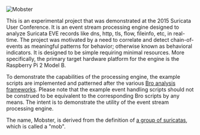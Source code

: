 ![Mobster](http://static1.squarespace.com/static/56473ab6e4b0b678b28ed199/t/564765bbe4b06b7d18ce3137/1447519676004/mobster-banner.png)

This is an experimental project that was demonstrated at the 2015 Suricata User Conference.
It is an event stream processing engine designed to analyze Suricata EVE records like dns,
http, tls, flow, fileinfo, etc, in real-time.  The project was motivated by a need to correlate
and detect chain-of-events as meaningful patterns for behavior; otherwise known as behavioral
indicators.  It is designed to be simple requiring minimal resources. More specifically,
the primary target hardware platform for the engine is the Raspberry Pi 2 Model B.

To demonstrate the capabilities of the processing engine, the example scripts are 
implemented and patterned after the various [Bro analysis frameworks](https://www.bro.org/sphinx/frameworks/).
Please note that the example event handling scripts should not be construed to be equivalent
to the corresponding Bro scripts by any means.  The intent is to demonstrate the utility
of the event stream processing engine.

The name, Mobster, is derived from the definition of [a group of suricatas](https://en.wikipedia.org/wiki/Meerkat), 
which is called a "mob".
